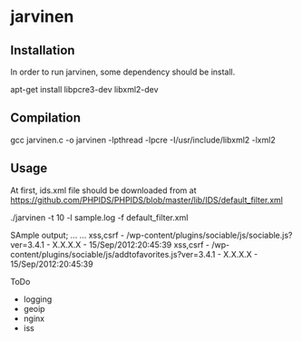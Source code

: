 jarvinen
========

Installation
------------

In order to run jarvinen, some dependency should be install. 

 apt-get install libpcre3-dev libxml2-dev

Compilation
-----------

gcc jarvinen.c -o jarvinen -lpthread -lpcre -I/usr/include/libxml2 -lxml2

Usage 
-----
At first, ids.xml file should be downloaded from at https://github.com/PHPIDS/PHPIDS/blob/master/lib/IDS/default_filter.xml

./jarvinen -t 10 -l sample.log -f default_filter.xml

SAmple output;
...
...
xss,csrf - /wp-content/plugins/sociable/js/sociable.js?ver=3.4.1 - X.X.X.X - 15/Sep/2012:20:45:39
xss,csrf - /wp-content/plugins/sociable/js/addtofavorites.js?ver=3.4.1 - X.X.X.X - 15/Sep/2012:20:45:39



ToDo
 * logging
 * geoip
 * nginx
 * iss

